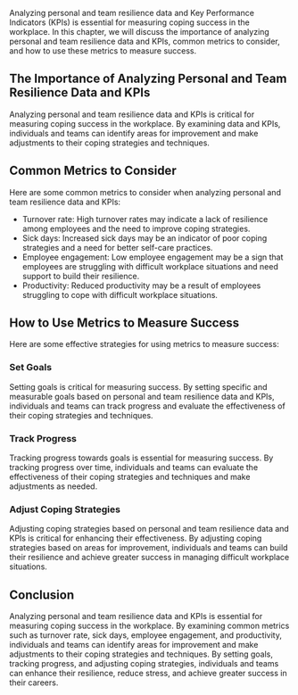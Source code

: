 
Analyzing personal and team resilience data and Key Performance Indicators (KPIs) is essential for measuring coping success in the workplace. In this chapter, we will discuss the importance of analyzing personal and team resilience data and KPIs, common metrics to consider, and how to use these metrics to measure success.

The Importance of Analyzing Personal and Team Resilience Data and KPIs
----------------------------------------------------------------------

Analyzing personal and team resilience data and KPIs is critical for measuring coping success in the workplace. By examining data and KPIs, individuals and teams can identify areas for improvement and make adjustments to their coping strategies and techniques.

Common Metrics to Consider
--------------------------

Here are some common metrics to consider when analyzing personal and team resilience data and KPIs:

* Turnover rate: High turnover rates may indicate a lack of resilience among employees and the need to improve coping strategies.
* Sick days: Increased sick days may be an indicator of poor coping strategies and a need for better self-care practices.
* Employee engagement: Low employee engagement may be a sign that employees are struggling with difficult workplace situations and need support to build their resilience.
* Productivity: Reduced productivity may be a result of employees struggling to cope with difficult workplace situations.

How to Use Metrics to Measure Success
-------------------------------------

Here are some effective strategies for using metrics to measure success:

### Set Goals

Setting goals is critical for measuring success. By setting specific and measurable goals based on personal and team resilience data and KPIs, individuals and teams can track progress and evaluate the effectiveness of their coping strategies and techniques.

### Track Progress

Tracking progress towards goals is essential for measuring success. By tracking progress over time, individuals and teams can evaluate the effectiveness of their coping strategies and techniques and make adjustments as needed.

### Adjust Coping Strategies

Adjusting coping strategies based on personal and team resilience data and KPIs is critical for enhancing their effectiveness. By adjusting coping strategies based on areas for improvement, individuals and teams can build their resilience and achieve greater success in managing difficult workplace situations.

Conclusion
----------

Analyzing personal and team resilience data and KPIs is essential for measuring coping success in the workplace. By examining common metrics such as turnover rate, sick days, employee engagement, and productivity, individuals and teams can identify areas for improvement and make adjustments to their coping strategies and techniques. By setting goals, tracking progress, and adjusting coping strategies, individuals and teams can enhance their resilience, reduce stress, and achieve greater success in their careers.
